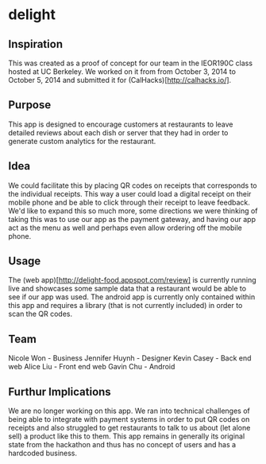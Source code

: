 delight
=======

## Inspiration
This was created as a proof of concept for our team in the IEOR190C class hosted at UC Berkeley. We worked on it from from October 3, 2014 to October 5, 2014 and submitted it for
(CalHacks)[http://calhacks.io/].

## Purpose
This app is designed to encourage customers at restaurants to leave detailed reviews about each dish or server that they had
in order to generate custom analytics for the restaurant. 

## Idea
We could facilitate this by placing QR codes on receipts that corresponds to the individual receipts. This way a user could load
a digital receipt on their mobile phone and be able to click through their receipt to leave feedback. We'd like to expand this so much more,
some directions we were thinking of taking this was to use our app as the payment gateway, and having our app act as the menu as well
and perhaps even allow ordering off the mobile phone.

## Usage
The (web app)[http://delight-food.appspot.com/review] is currently running live and showcases some sample data that a restaurant
would be able to see if our app was used. The android app is currently only contained within this app and requires a library
(that is not currently included) in order to scan the QR codes.

## Team
Nicole Won - Business
Jennifer Huynh - Designer
Kevin Casey - Back end web
Alice Liu - Front end web
Gavin Chu - Android

## Furthur Implications
We are no longer working on this app. We ran into technical challenges of being able to integrate with payment systems
in order to put QR codes on receipts and also struggled to get restaurants to talk to us about (let alone sell) a product like this to
them. This app remains in generally its original state from the hackathon and thus has no concept of users and has a hardcoded business.
